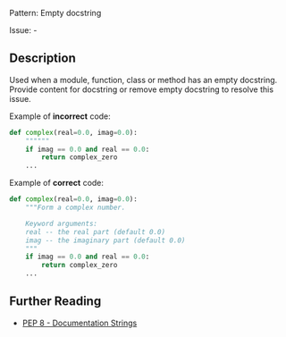 Pattern: Empty docstring

Issue: -

## Description

Used when a module, function, class or method has an empty docstring. Provide content for docstring or remove empty docstring to resolve this issue.


Example of **incorrect** code:

```python
def complex(real=0.0, imag=0.0):
    """"""
    if imag == 0.0 and real == 0.0:
        return complex_zero
    ...
```

Example of **correct** code:

```python
def complex(real=0.0, imag=0.0):
    """Form a complex number.

    Keyword arguments:
    real -- the real part (default 0.0)
    imag -- the imaginary part (default 0.0)
    """
    if imag == 0.0 and real == 0.0:
        return complex_zero
    ...
```

## Further Reading

* [PEP 8 - Documentation Strings](https://www.python.org/dev/peps/pep-0008/#documentation-strings)
